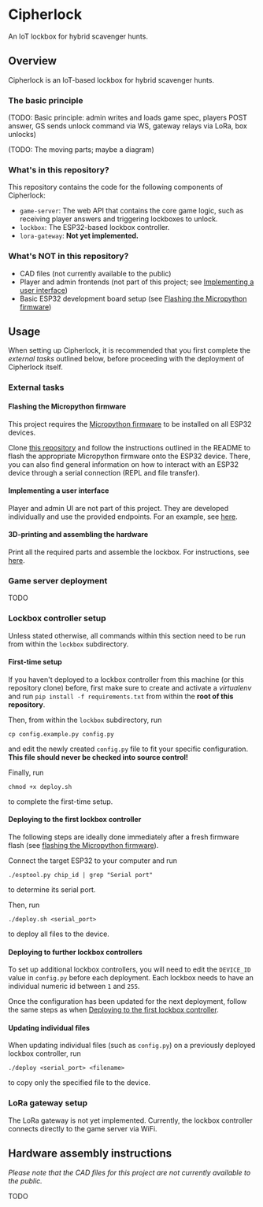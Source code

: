 # Cipherlock
An IoT lockbox for hybrid scavenger hunts.

## Overview
Cipherlock is an IoT-based lockbox for hybrid scavenger hunts.

### The basic principle
(TODO: Basic principle: admin writes and loads game spec, players POST answer, GS sends unlock command via WS, gateway relays via LoRa, box unlocks)

(TODO: The moving parts; maybe a diagram)

### What's in this repository?
This repository contains the code for the following components of Cipherlock:
- `game-server`: The web API that contains the core game logic, such as receiving player answers and triggering lockboxes to unlock.  
- `lockbox`: The ESP32-based lockbox controller.
- `lora-gateway`: **Not yet implemented.**

### What's NOT in this repository?
- CAD files (not currently available to the public)
- Player and admin frontends (not part of this project; see [Implementing a user interface](#implementing-a-user-interface))
- Basic ESP32 development board setup (see [Flashing the Micropython firmware](#flashing-the-micropython-firmware))

## Usage
When setting up Cipherlock, it is recommended that you first complete the _external tasks_ outlined below, before proceeding with the deployment of Cipherlock itself.

### External tasks
#### Flashing the Micropython firmware
This project requires the [Micropython firmware](https://docs.micropython.org/en/latest/esp32/tutorial/index.html) to be installed on all ESP32 devices.

Clone [this repository](https://github.com/SilasBerger/nodemcu-setup) and follow the instructions outlined in the README to flash the appropriate Micropython firmware onto the ESP32 device. There, you can also find general information on how to interact with an ESP32 device through a serial connection (REPL and file transfer).

#### Implementing a user interface
Player and admin UI are not part of this project. They are developed individually and use the provided endpoints. For an example, see [here](https://github.com/SilasBerger/teaching-website/tree/feature/cipherlock-first-unlock).

#### 3D-printing and assembling the hardware
Print all the required parts and assemble the lockbox. For instructions, see [here](#hardware-assembly-instructions).

### Game server deployment
TODO

### Lockbox controller setup
Unless stated otherwise, all commands within this section need to be run from within the `lockbox` subdirectory.

#### First-time setup
If you haven't deployed to a lockbox controller from this machine (or this repository clone) before, first make sure to create and activate a _virtualenv_ and run `pip install -f requirements.txt` from within the **root of this repository**.

Then, from within the `lockbox` subdirectory, run

```shell
cp config.example.py config.py 
```

and edit the newly created `config.py` file to fit your specific configuration. **This file should never be checked into source control!**

Finally, run

```shell
chmod +x deploy.sh
```

to complete the first-time setup.

#### Deploying to the first lockbox controller
The following steps are ideally done immediately after a fresh firmware flash (see [flashing the Micropython firmware](#flashing-the-micropython-firmware)).

Connect the target ESP32 to your computer and run

```shell
./esptool.py chip_id | grep "Serial port"
```

to determine its serial port.

Then, run 

```shell
./deploy.sh <serial_port>
```

to deploy all files to the device.

#### Deploying to further lockbox controllers
To set up additional lockbox controllers, you will need to edit the `DEVICE_ID` value in `config.py` before each deployment. Each lockbox needs to have an individual numeric id between `1` and `255`.

Once the configuration has been updated for the next deployment, follow the same steps as when [Deploying to the first lockbox controller](#deploying-to-the-first-lockbox-controller).

#### Updating individual files
When updating individual files (such as `config.py`) on a previously deployed lockbox controller, run

```shell
./deploy <serial_port> <filename>
```

to copy only the specified file to the device.

### LoRa gateway setup
The LoRa gateway is not yet implemented. Currently, the lockbox controller connects directly to the game server via WiFi.

## Hardware assembly instructions
_Please note that the CAD files for this project are not currently available to the public._

TODO
